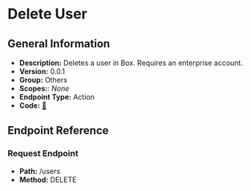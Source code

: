 # Delete User

## General Information

- **Description:** Deletes a user in Box. Requires an enterprise account.
- **Version:** 0.0.1
- **Group:** Others
- **Scopes:**: _None_
- **Endpoint Type:** Action
- **Code:** [🔗](https://github.com/NangoHQ/integration-templates/tree/main/integrations/box/actions/delete-user.ts)

## Endpoint Reference

### Request Endpoint

- **Path:** /users
- **Method:** DELETE
